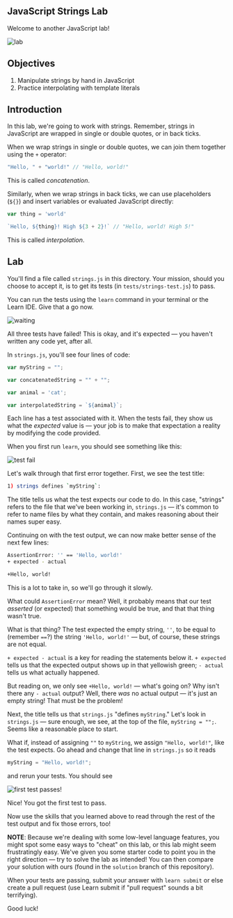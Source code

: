 JavaScript Strings Lab
---

Welcome to another JavaScript lab!

![lab](http://i.giphy.com/NETCsDYm0fL44.gif)

## Objectives

1. Manipulate strings by hand in JavaScript
2. Practice interpolating with template literals

## Introduction

In this lab, we're going to work with strings. Remember, strings in JavaScript are wrapped in single or double quotes, or in back ticks.

When we wrap strings in single or double quotes, we can join them together using the `+` operator:

``` javascript
"Hello, " + "world!" // "Hello, world!"
```

This is called _concatenation_.

Similarly, when we wrap strings in back ticks, we can use placeholders (`${}`) and insert variables or evaluated JavaScript directly:

``` javascript
var thing = 'world'

`Hello, ${thing}! High ${3 + 2}!` // "Hello, world! High 5!"
```

This is called _interpolation_.

## Lab

You'll find a file called `strings.js` in this directory. Your mission, should you choose to accept it, is to get its tests (in `tests/strings-test.js`) to pass.

You can run the tests using the `learn` command in your terminal or the Learn IDE. Give that a go now.

![waiting](http://i.giphy.com/9c830567WqLCw.gif)

All three tests have failed! This is okay, and it's expected — you haven't written any code yet, after all.

In `strings.js`, you'll see four lines of code:

``` javascript
var myString = "";

var concatenatedString = "" + "";

var animal = 'cat';

var interpolatedString = `${animal}`;
```

Each line has a test associated with it. When the tests fail, they show us what the _expected_ value is — your job is to make that expectation a reality by modifying the code provided.

When you first run `learn`, you should see something like this:

![test fail](https://curriculum-content.s3.amazonaws.com/skills-based-js/javascript-strings-lab/javascript-strings-lab-test.png)

Let's walk through that first error together. First, we see the test title:

``` bash
1) strings defines `myString`:
```

The title tells us what the test expects our code to do. In this case, "strings" refers to the file that we've been working in, `strings.js` — it's common to refer to name files by what they contain, and makes reasoning about their names super easy.

Continuing on with the test output, we can now make better sense of the next few lines:

``` bash
AssertionError: '' == 'Hello, world!'
+ expected - actual

+Hello, world!
```

This is a lot to take in, so we'll go through it slowly.

What could `AssertionError` mean? Well, it probably means that our test _asserted_ (or expected) that something would be true, and that that thing wasn't true.

What is that thing? The test expected the empty string, `''`, to be equal to (remember `==`?) the string `'Hello, world!'` — but, of course, these strings are not equal.

`+ expected - actual` is a key for reading the statements below it. `+ expected` tells us that the expected output shows up in that yellowish green; `- actual` tells us what actually happened.

But reading on, we only see `+Hello, world!` — what's going on? Why isn't there any `- actual` output? Well, there _was_ no actual output — it's just an empty string! That must be the problem!

Next, the title tells us that `strings.js` "defines `myString`." Let's look in `strings.js` — sure enough, we see, at the top of the file, `myString = "";`. Seems like a reasonable place to start.

What if, instead of assigning `""` to `myString`, we assign `"Hello, world!"`, like the test expects. Go ahead and change that line in `strings.js` so it reads

``` javascript
myString = "Hello, world!";
```

and rerun your tests. You should see

![first test passes!](https://curriculum-content.s3.amazonaws.com/skills-based-js/javascript-strings-lab/javascript-strings-lab-test-pass.png)

Nice! You got the first test to pass.

Now use the skills that you learned above to read through the rest of the test output and fix those errors, too!

**NOTE**: Because we're dealing with some low-level language features, you might spot some easy ways to "cheat" on this lab, or this lab might seem frustratingly easy. We've given you some starter code to point you in the right direction — try to solve the lab as intended! You can then compare your solution with ours (found in the `solution` branch of this repository).

When your tests are passing, submit your answer with `learn submit` or else create a pull request (use Learn submit if "pull request" sounds a bit terrifying).

Good luck!
